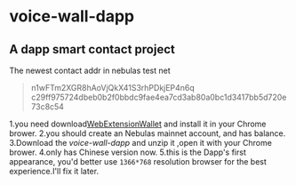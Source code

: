 # voice-wall-dapp
## A dapp smart contact project
The newest contact addr in nebulas test net
> n1wFTm2XGR8hAoVjQkX41S3rhPDkjEP4n6q
c29ff975724dbeb0b2f0bbdc9fae4ea7cd3ab80a0bc1d3417bb5d720e73c8c54

1.you need download[WebExtensionWallet](https://github.com/ChengOrangeJu/WebExtensionWallet) and install it in your Chrome brower.
2.you should create an Nebulas mainnet account, and has balance.
3.Download the *voice-wall-dapp* and unzip it ,open it with your Chrome brower.
4.only has Chinese version now.
5.this is the Dapp's first appearance, you'd better use `1366*768` resolution browser for the best experience.I'll fix it later.

